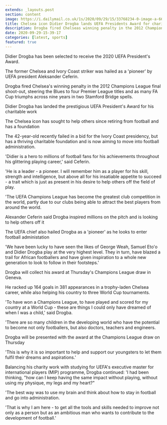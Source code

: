 ```yaml
---
extends: _layouts.post
section: content
image: https://i.dailymail.co.uk/1s/2020/09/29/15/33768234-0-image-a-66_1601389437504.jpg 
title: Chelsea icon Didier Drogba lands UEFA Presidents Award for charitable work 
description: Drogba fired Chelseas winning penalty in the 2012 Champions League final shoot-out, steering the Blues to four Premier League titles and as many FA Cup triumphs across nine years. 
date: 2020-09-29-15-39-17 
categories: [latest, sports] 
featured: true 
--- 
```

Didier Drogba has been selected to receive the 2020 UEFA President's Award.

The former Chelsea and Ivory Coast striker was hailed as a 'pioneer' by UEFA president Aleksander Ceferin.

Drogba fired Chelsea's winning penalty in the 2012 Champions League final shoot-out, steering the Blues to four Premier League titles and as many FA Cup triumphs across nine years in two Stamford Bridge spells. 

Didier Drogba has landed the prestigious UEFA President's Award for his charitable work

The Chelsea icon has sought to help others since retiring from football and has a foundation

The 42-year-old recently failed in a bid for the Ivory Coast presidency, but has a thriving charitable foundation and is now aiming to move into football administration. 

'Didier is a hero to millions of football fans for his achievements throughout his glittering playing career,' said Ceferin.

'He is a leader - a pioneer. I will remember him as a player for his skill, strength and intelligence, but above all for his insatiable appetite to succeed - a trait which is just as present in his desire to help others off the field of play.

'The UEFA Champions League has become the greatest club competition in the world, partly due to our clubs being able to attract the best players from around the world.

Alexander Ceferin said Drogba inspired millions on the pitch and is looking to help others off it

The UEFA chief also hailed Drogba as a 'pioneer' as he looks to enter football administation

'We have been lucky to have seen the likes of George Weah, Samuel Eto'o and Didier Drogba play at the very highest level. They in turn, have blazed a trail for African footballers and have given inspiration to a whole new generation to look to follow in their footsteps.'

Drogba will collect his award at Thursday's Champions League draw in Geneva.

He racked up 164 goals in 381 appearances in a trophy-laden Chelsea career, while also helping his country to three World Cup tournaments.

'To have won a Champions League, to have played and scored for my country at a World Cup - these are things I could only have dreamed of when I was a child,' said Drogba.

'There are so many children in the developing world who have the potential to become not only footballers, but also doctors, teachers and engineers.

Drogba will be presented with the award at the Champions League draw on Thursday

'This is why it is so important to help and support our youngsters to let them fulfil their dreams and aspirations.'

Balancing his charity work with studying for UEFA's executive master for international players (MIP) programme, Drogba continued: 'I had been thinking, "how can I keep having the same impact without playing, without using my physique, my legs and my heart?"

'The best way was to use my brain and think about how to stay in football and go into administration.

'That is why I am here - to get all the tools and skills needed to improve not only as a person but as an ambitious man who wants to contribute to the development of football.'

